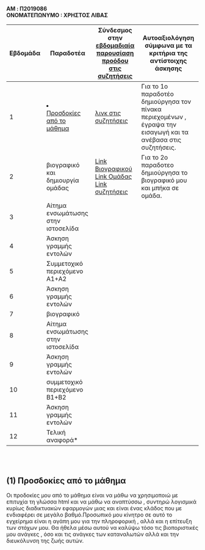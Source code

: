 <h4> AM : Π2019086
<br> ΟΝΟΜΑΤΕΠΩΝΥΜΟ : ΧΡΗΣΤΟΣ ΛΙΒΑΣ <br>

 | Εβδομάδα | Παραδοτέα | Σύνδεσμος στην [εβδομαδιαία παρουσίαση προόδου στις συζητήσεις](https://github.com/courses-ionio/help/discussions/categories/show-and-tell) | Αυτοαξιολόγηση σύμφωνα με τα κριτήρια της αντίστοιχης άσκησης |
| --- | --- | --- | --- |
| 1 | <li><a href="#Προσδοκίες από το μάθημα"><span class="toctext">Προσδοκίες από το μάθημα</span></a> | [λινκ στις συζητήσεις](https://github.com/courses-ionio/help/discussions/145) | Για το 1ο παραδοτέο δημιούργησα τον πίνακα περιεχομένων , έγραψα την εισαγωγή και τα ανέβασα στις συζητήσεις. |
| 2 | βιογραφικό και δημιουργία ομάδας | [Link Βιογραφικού](https://github.com/Chris-Livas/online-cv) [Link Ομάδας](https://github.com/OompaLoompas) [Link συζητήσεις](https://github.com/courses-ionio/help/discussions/244)| Για το 2ο παραδοτεο δημιούργησα το βιογραφικό μου και μπήκα σε ομάδα. |
| 3 | Αίτημα ενσωμάτωσης στην ιστοσελίδα | | |
| 4 | Άσκηση γραμμής εντολών | | |
| 5 | Συμμετοχικό περιεχόμενο A1+A2 | | |
| 6 | Άσκηση γραμμής εντολών | | |
| 7 | βιογραφικό | | |
| 8 | Αίτημα ενσωμάτωσης στην ιστοσελίδα | | |
| 9 | Άσκηση γραμμής εντολών | | |
| 10 | συμμετοχικό περιεχόμενο B1+B2 | | |
| 11 | Άσκηση γραμμής εντολών | | |
| 12 | Τελική αναφορά* | | |

 
 <br><br>
 <h2><span id="Προσδοκίες από το μάθημα">(1) Προσδοκίες από το μάθημα</span></h2>
 
 Οι προδοκίες μου από το μάθημα είναι να μάθω να χρησιμοποιώ με επιτυχία τη γλώσσα html και να μάθω να αναπτύσσω , συντηρώ λογισμικά κυρίως διαδικτυακών εφαρμογών μιας και είναι ένας κλάδος που με ενδιαφέρει σε μεγάλο βαθμό.Προσωπικό μου κίνητρο σε αυτό το εγχείρημα είναι η αγάπη μου για την πληροφορική , αλλά και η επίτευξη των στόχων μου. Θα ήθελα μέσω αυτού να καλύψω τόσο τις βιοποριστικές μου ανάγκες , όσο και τις ανάγκες των καταναλωτών αλλά και την διευκόλυνση της ζωής αυτών.
 
 
